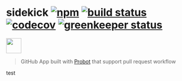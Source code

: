 [npm badge]: https://badge.fury.io/js/sidekick-bot.svg
[npm url]:   https://badge.fury.io/js/sidekick-bot
[build badge]: https://travis-ci.org/sotayamashita/sidekick.svg?branch=master
[build url]:   https://travis-ci.org/sotayamashita/sidekick
[codecov badge]: https://codecov.io/gh/sotayamashita/sidekick/branch/master/graph/badge.svg
[codecov url]:   https://codecov.io/gh/sotayamashita/sidekick
[greenkeeper badge]: https://badges.greenkeeper.io/sotayamashita/sidekick.svg
[greenkeeper url]:   https://greenkeeper.io/

# sidekick [![npm][npm badge]][npm url] [![build status][build badge]][build url] [![codecov][codecov badge]][codecov url] [![greenkeeper status][greenkeeper badge]][greenkeeper url]

<p>
  <a href="https://www.buymeacoffee.com/pM9aX60">
    <img src="https://www.buymeacoffee.com/assets/img/guidelines/download-assets-sm-1.svg" height="41px" />
  </a>
</p>

> GitHub App built with [Probot](https://github.com/probot/probot) that support pull request workflow

test
